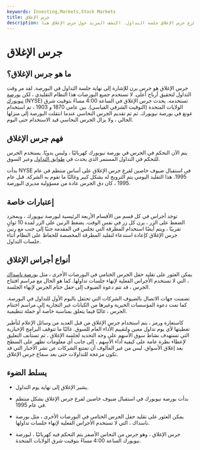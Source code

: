```yaml
---
keywords: Investing,Markets,Stock Markets
title: جرس الإغلاق
description: ينهي قرع جرس الإغلاق جلسة التداول. اكتشف المزيد حول جرس الإغلاق هنا.
---
```


# جرس الإغلاق
## ما هو جرس الإغلاق؟

جرس الإغلاق هو جرس يرن للإشارة إلى نهاية جلسة التداول في البورصة. لقد مر وقت التداول لتحقيق أرباح أعلى. لا تستخدم جميع البورصات هذا النظام التقليدي ، لكن [بورصة نيويورك](/nyse) (NYSE) تستخدمه. يحدث جرس الإغلاق في الساعة 4:00 مساءً بتوقيت شرق الولايات المتحدة (التوقيت الشرقي القياسي). بين عامي 1870 و 1903 ، تم استخدام غونغ في بورصة نيويورك. ثم تم تقديم الجرس النحاسي عندما انتقلت البورصة إلى منزلها الحالي ، ولا يزال الجرس النحاسي قيد الاستخدام حتى اليوم.

## فهم جرس الإغلاق

يتم الآن التحكم في الجرس في بورصة نيويورك كهربائيًا ، وليس يدويًا. يستخدم الجرس للتحكم في التداول المستمر الذي يحدث في [طوابق التداول](/trading_floor) وعبر السوق.

بدأت NYSE في استقبال ضيوف خاصين لقرع جرس الإغلاق على أساس منتظم في عام 1995. هذا التقليد اليومي يتم الترويج له بشكل كبير وغالبًا ما تقوم به الشركة. قبل عام 1995 ، كان دق الجرس عادة من مسؤولية مديري البورصة.

## إعتبارات خاصة

توجد أجراس في كل قسم من الأقسام الأربعة الرئيسية لبورصة نيويورك ، وبمجرد الضغط على الزر ، يرن كل زر في نفس الوقت. يضغط الرنين على الزر لمدة 10 ثوانٍ تقريبًا ، ويتم أيضًا استخدام المطرقة التي تجلس في المقدمة جنبًا إلى جنب مع رنين جرس الإغلاق كإعادة استدعاء لتقليد المطرقة المخصصة للحفاظ على النظام أثناء جلسات التداول.

## أنواع أجراس الإغلاق

يمكن العثور على تقليد حفل الجرس الختامي في البورصات الأخرى ، مثل [بورصة ناسداك](/nasdaq) ، التي لا تستخدم الأجراس الفعلية لإنهاء جلسات تداولها. كما هو الحال مع مراسم افتتاح الجرس ، قد تتم دعوة الضيوف إلى حفل ختام الجرس لإنهاء الجلسة.

تضمنت جهات الاتصال بالضيوف الشركات التي تحتفل باليوم الأول للتداول في البورصة. كما تمت دعوة المؤسسات الخيرية وغيرها من الكيانات غير التجارية إلى مراسم اختتام الجرس ، غالبًا فيما يتعلق بمناسبة خاصة أو حملة تنظيمية.

كاستعارة ورمز ، يتم استخدام جرس الإغلاق من قبل العديد من وسائل الإعلام لتأطير تغطيتها لأي يوم تداول معين ولتقييم الأداء العام للسوق. غالبًا ما تتوقف البرامج الإخبارية التي تستهدف نشاط سوق الأسهم على وجه التحديد لجلسة الإغلاق ، ثم تستأنف التعليق لإعطاء نظرة عامة على كيفية أداء الأسهم ، إلى جانب أي معلومات تظهر على السطح بعد إغلاق الأسواق. ليس من غير المألوف أن تمتنع الشركات عن نشر الأخبار التي قد تكون مزعجة للتداولات حتى بعد سماع جرس الإغلاق.

## يسلط الضوء

- يشير الإغلاق إلى نهاية يوم التداول.

- بدأت بورصة نيويورك في استقبال ضيوف خاصين لقرع جرس الإغلاق بشكل منتظم في عام 1995.

- يمكن العثور على تقليد حفل الجرس الختامي في البورصات الأخرى ، مثل بورصة ناسداك ، التي لا تستخدم الأجراس الفعلية لإنهاء جلسات تداولها.

- جرس الإغلاق ، وهو جرس من النحاس الأصفر يتم التحكم فيه كهربائيًا ، لبورصة نيويورك الساعة 4:00 مساءً بتوقيت شرق الولايات المتحدة.

